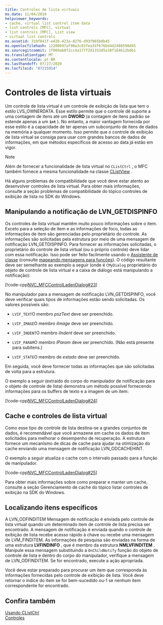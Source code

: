 ```yaml
---
title: Controles de lista virtuais
ms.date: 11/04/2016
helpviewer_keywords:
- cache, virtual list control item data
- list controls [MFC], virtual
- list controls [MFC], List view
- virtual list controls
ms.assetid: 319f841f-e426-423a-8276-d93f965b0b45
ms.openlocfilehash: 12200697af90a3c83fea3df676bd4d2488598d45
ms.sourcegitcommit: 1f009ab0f2cc4a177f2d1353d5a38f164612bdb1
ms.translationtype: MT
ms.contentlocale: pt-BR
ms.lasthandoff: 07/27/2020
ms.locfileid: "87215914"
---
```

# <a name="virtual-list-controls"></a>Controles de lista virtuais

Um controle de lista virtual é um controle de exibição de lista que tem o estilo LVS_OWNERDATA. Esse estilo permite que o controle dê suporte a uma contagem de itens até um **DWORD** (a contagem de itens padrão se estende apenas a um **`int`** ). No entanto, a maior vantagem fornecida por esse estilo é a capacidade de ter apenas um subconjunto de itens de dados na memória a qualquer momento. Isso permite que o controle de exibição de lista virtual se consiga para usar com grandes bancos de dados de informações, em que métodos específicos de acesso ao data já estão em vigor.

> [!NOTE]
> Além de fornecer a funcionalidade de lista virtual no `CListCtrl` , o MFC também fornece a mesma funcionalidade na classe [CListView](../mfc/reference/clistview-class.md) .

Há alguns problemas de compatibilidade que você deve estar atento ao desenvolver controles de lista virtual. Para obter mais informações, consulte a seção problemas de compatibilidade do tópico controles de exibição de lista no SDK do Windows.

## <a name="handling-the-lvn_getdispinfo-notification"></a>Manipulando a notificação de LVN_GETDISPINFO

Os controles de lista virtual mantêm muito pouco informações sobre o item. Exceto para a seleção de item e as informações de foco, todas as informações de item são gerenciadas pelo proprietário do controle. As informações são solicitadas pela estrutura por meio de uma mensagem de notificação LVN_GETDISPINFO. Para fornecer as informações solicitadas, o proprietário do controle de lista virtual (ou o próprio controle) deve lidar com essa notificação. Isso pode ser feito facilmente usando o [Assistente de classe](reference/mfc-class-wizard.md) (consulte [mapeando mensagens para funções](../mfc/reference/mapping-messages-to-functions.md)). O código resultante deve ser semelhante ao exemplo a seguir (onde é `CMyDialog` proprietário do objeto de controle de lista virtual e a caixa de diálogo está manipulando a notificação):

[!code-cpp[NVC_MFCControlLadenDialog#23](../mfc/codesnippet/cpp/virtual-list-controls_1.cpp)]

No manipulador para a mensagem de notificação LVN_GETDISPINFO, você deve verificar quais tipos de informações estão sendo solicitadas. Os valores possíveis são:

- `LVIF_TEXT`O membro *pszText* deve ser preenchido.

- `LVIF_IMAGE`O membro *iImage* deve ser preenchido.

- `LVIF_INDENT`O membro *iIndent* deve ser preenchido.

- `LVIF_PARAM`O membro *lParam* deve ser preenchido. (Não está presente para subitens.)

- `LVIF_STATE`O membro de *estado* deve ser preenchido.

Em seguida, você deve fornecer todas as informações que são solicitadas de volta para a estrutura.

O exemplo a seguir (extraído do corpo do manipulador de notificação para o objeto de controle de lista) demonstra um método possível fornecendo informações para os buffers de texto e a imagem de um item:

[!code-cpp[NVC_MFCControlLadenDialog#24](../mfc/codesnippet/cpp/virtual-list-controls_2.cpp)]

## <a name="caching-and-virtual-list-controls"></a>Cache e controles de lista virtual

Como esse tipo de controle de lista destina-se a grandes conjuntos de dados, é recomendável que você armazene em cache os dados de item solicitados para melhorar o desempenho de recuperação. A estrutura fornece um mecanismo de dicas de cache para ajudar na otimização do cache enviando uma mensagem de notificação LVN_ODCACHEHINT.

O exemplo a seguir atualiza o cache com o intervalo passado para a função de manipulador.

[!code-cpp[NVC_MFCControlLadenDialog#25](../mfc/codesnippet/cpp/virtual-list-controls_3.cpp)]

Para obter mais informações sobre como preparar e manter um cache, consulte a seção Gerenciamento de cache do tópico listar controles de exibição na SDK do Windows.

## <a name="finding-specific-items"></a>Localizando itens específicos

A LVN_ODFINDITEM Mensagem de notificação é enviada pelo controle de lista virtual quando um determinado item de controle de lista precisa ser encontrado. A mensagem de notificação é enviada quando o controle de exibição de lista recebe acesso rápido à chave ou recebe uma mensagem de LVM_FINDITEM. As informações de pesquisa são enviadas na forma de uma estrutura **LVFINDINFO** , que é membro da estrutura **NMLVFINDITEM** . Manipule essa mensagem substituindo a `OnChildNotify` função do objeto de controle de lista e dentro do corpo do manipulador, verifique a mensagem de LVN_ODFINDITEM. Se for encontrado, execute a ação apropriada.

Você deve estar preparado para procurar um item que corresponda às informações fornecidas pelo controle de exibição de lista. Você deve retornar o índice do item se for bem-sucedido ou-1 se nenhum item correspondente for encontrado.

## <a name="see-also"></a>Confira também

[Usando CListCtrl](../mfc/using-clistctrl.md)<br/>
[Controles](../mfc/controls-mfc.md)
